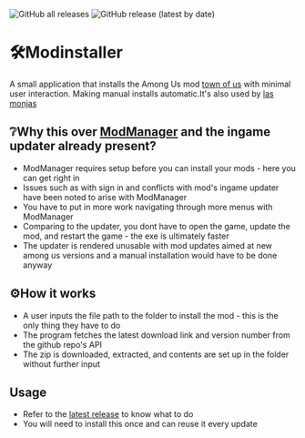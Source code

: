 ![GitHub all releases](https://img.shields.io/github/downloads/whichtwix/Modinstaller/total?color=%20%2332CD32&style=plastic)
![GitHub release (latest by date)](https://img.shields.io/github/v/release/whichtwix/Modinstaller?style=plastic)
#  :hammer_and_wrench:Modinstaller
A small application that installs the Among Us mod [town of us](https://github.com/eDonnes124/Town-Of-Us-R) with minimal user interaction. Making manual installs automatic.It's also used by [las monjas](https://github.com/KiraYamato94/LasMonjas)

## :grey_question:Why this over [ModManager](https://github.com/MatuxGG/ModManager) and the ingame updater already present?
- ModManager requires setup before you can install your mods - here you can get right in
- Issues such as with sign in and conflicts with mod's ingame updater have been noted to arise with ModManager
- You have to put in more work navigating through more menus with ModManager  
- Comparing to the updater, you dont have to open the game, update the mod, and restart the game - the exe is ultimately faster
- The updater is rendered unusable with mod updates aimed at new among us versions and a manual installation would have to be done anyway

## 	:gear:How it works
- A user inputs the file path to the folder to install the mod - this is the only thing they have to do
- The program fetches the latest download link and version number from the github repo's API
- The zip is downloaded, extracted, and contents are set up in the folder without further input

## Usage
- Refer to the [latest release](https://github.com/whichtwix/Modinstaller/releases/latest) to know what to do
- You will need to install this once and can reuse it every update
